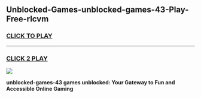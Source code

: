 
## Unblocked-Games-unblocked-games-43-Play-Free-rlcvm
<h3>
<a href="https://premium76.site?title=unblocked-games-43&ref=20A">CLICK TO PLAY</a></h3>
<hr>

<h3>
<a href="https://premium76.site?title=unblocked-games-43&ref=20A">CLICK 2 PLAY</a>
  
</h3>

<a href="https://premium76.site?title=unblocked-games-43&ref=20A"><img src="https://clearcache.store/games.png"></a>


**unblocked-games-43 games unblocked: Your Gateway to Fun and Accessible Online Gaming**
